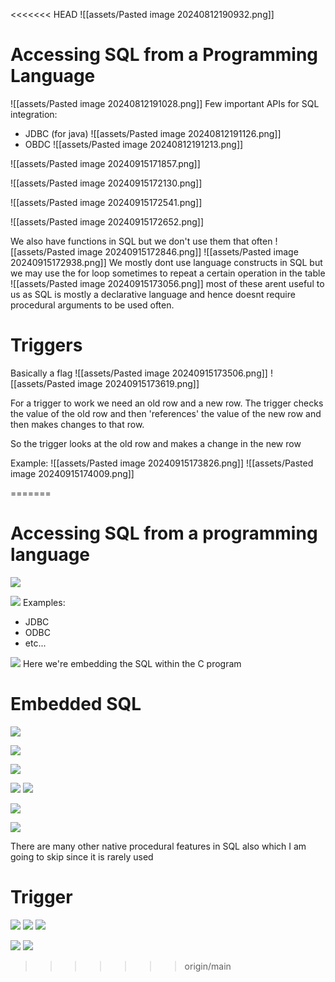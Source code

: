 <<<<<<< HEAD
![[assets/Pasted image 20240812190932.png]]
# Accessing SQL from a Programming Language
![[assets/Pasted image 20240812191028.png]]
Few important APIs for SQL integration:
- JDBC (for java)
	![[assets/Pasted image 20240812191126.png]]
- OBDC
	![[assets/Pasted image 20240812191213.png]]

![[assets/Pasted image 20240915171857.png]]

![[assets/Pasted image 20240915172130.png]]

![[assets/Pasted image 20240915172541.png]]

![[assets/Pasted image 20240915172652.png]]

We also have functions in SQL but we don't use them that often
![[assets/Pasted image 20240915172846.png]]
![[assets/Pasted image 20240915172938.png]]
We mostly dont use language constructs in SQL but we may use the for loop sometimes to repeat a certain operation in the table
![[assets/Pasted image 20240915173056.png]]
most of these arent useful to us as SQL is mostly a declarative language and hence doesnt require procedural arguments to be used often.

# Triggers
Basically a flag
![[assets/Pasted image 20240915173506.png]]
![[assets/Pasted image 20240915173619.png]]

For a trigger to work we need an old row and a new row. The trigger checks the value of the old row and then 'references' the value of the new row and then makes changes to that row.

So the trigger looks at the old row and makes a change in the new row

Example:
![[assets/Pasted image 20240915173826.png]]
![[assets/Pasted image 20240915174009.png]]


=======
# Accessing SQL from a programming language
![](assets/Pasted%20image%2020240818185247.png)

![](assets/Pasted%20image%2020240818185329.png)
Examples:
- JDBC
- ODBC
- etc...

![](assets/Pasted%20image%2020240818185418.png)
Here we're embedding the SQL within the C program

# Embedded SQL
![](assets/Pasted%20image%2020240818185513.png)

![](assets/Pasted%20image%2020240818185619.png)

![](assets/Pasted%20image%2020240818185648.png)

![](assets/Pasted%20image%2020240818185711.png)
![](assets/Pasted%20image%2020240818194951.png)

![](assets/Pasted%20image%2020240818195217.png)

![](assets/Pasted%20image%2020240818195328.png)

There are many other native procedural features in SQL also which I am going to skip since it is rarely used 

# Trigger
![](assets/Pasted%20image%2020240818195845.png)
![](assets/Pasted%20image%2020240818200627.png)
![](assets/Pasted%20image%2020240818200945.png)

![](assets/Pasted%20image%2020240818201047.png)
![](assets/Pasted%20image%2020240818201129.png)
>>>>>>> origin/main

